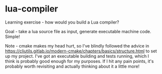 # lua-compiler
Learning exercise - how would you build a Lua compiler? 

Goal - take a lua source file as input, generate executable machine code. Simple!

Note - cmake makes my head hurt, so I've blindly followed the advice in https://cliutils.gitlab.io/modern-cmake/chapters/basics/structure.html to set up my project. I've got an executable building and tests running, which I think is probably good enough for my purposes. If I hit any pain points, it's probably worth revisiting and actually thinking about it a little more!

